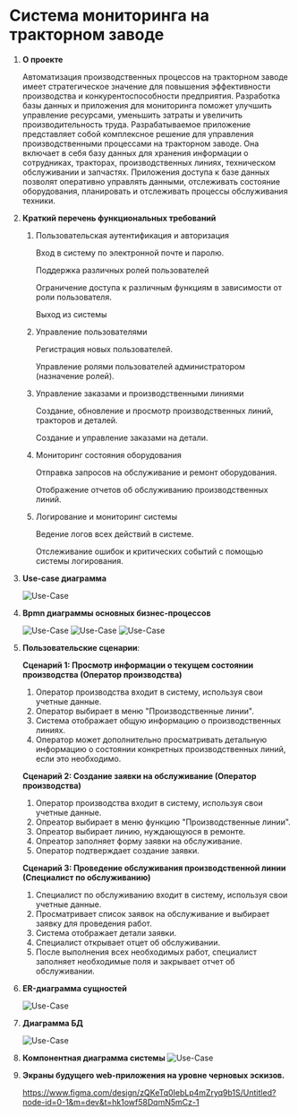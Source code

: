 # Cистема мониторинга на тракторном заводе

1. **О проекте**

    Автоматизация производственных процессов на тракторном заводе имеет стратегическое значение для повышения эффективности производства и конкурентоспособности предприятия. Разработка базы данных и приложения для мониторинга поможет улучшить управление ресурсами, уменьшить затраты и увеличить производительность труда.
    Разрабатываемое приложение представляет собой комплексное решение для управления производственными процессами на тракторном заводе. Она включает в себя базу данных для хранения информации о сотрудниках, тракторах, производственных линиях, техническом обслуживании и запчастях. Приложения доступа к базе данных позволят оперативно управлять данными, отслеживать состояние оборудования, планировать и отслеживать процессы обслуживания техники.

2. **Краткий перечень функциональных требований**

    1. Пользовательская аутентификация и авторизация

        Вход в систему по электронной почте и паролю.
        
        Поддержка различных ролей пользователей 
       
        Ограничение доступа к различным функциям в зависимости от роли пользователя.

        Выход из системы

    2. Управление пользователями

        Регистрация новых пользователей.
        
        Управление ролями пользователей администратором (назначение ролей).

    3. Управление заказами и производственными линиями

        Создание, обновление и просмотр производственных линий, тракторов и деталей.
        
        Создание и управление заказами на детали.
        
        
    4. Мониторинг состояния оборудования
        
        Отправка запросов на обслуживание и ремонт оборудования.
        
        Отображение отчетов об обслуживанию производственных линий.

    8. Логирование и мониторинг системы

        Ведение логов всех действий в системе.
       
        Отслеживание ошибок и критических событий с помощью системы логирования.


3. **Use-case диаграмма**

    ![Use-Case](./doc/img/use-case.png)
    
4. **Bpmn диаграммы основных бизнес-процессов**

    ![Use-Case](./doc/img/bpmn_registration.png)
    ![Use-Case](./doc/img/bpmn_zayavka_na_obsl.png)
    ![Use-Case](./doc/img/bpmn_otchet_ob_obsl.png)
    
5. **Пользовательские сценарии**:

    __Сценарий 1: Просмотр информации о текущем состоянии производства (Оператор производства)__

	1. Оператор производства входит в систему, используя свои учетные данные.
	2. Оператор выбирает в меню "Производственные линии".
	3. Система отображает общую информацию о производственных линиях.
	4. Оператор может дополнительно просматривать детальную информацию о состоянии конкретных производственных линий, если это необходимо.

	__Сценарий 2: Создание заявки на обслуживание (Оператор производства)__

	1. Оператор производства входит в систему, используя свои учетные данные.
	2. Опреатор выбирает в меню функцию "Производственные линии".
	3. Опреатор выбирает линию, нуждающуюся в ремонте.
	4. Опреатор заполняет форму заявки на обслуживание.
	5. Оператор подтверждает создание заявки.

	__Сценарий 3: Проведение обслуживания производственной линии (Специалист по обслуживанию)__

	1. Специалист по обслуживанию входит в систему, используя свои учетные данные.
	2. Просматривает список заявок на обслуживание и выбирает заявку для проведения работ.
	3. Система отображает детали заявки.
	4. Специалист открывает отцет об обслуживании.
	5. После выполнения всех необходимых работ, специалист заполняет необходимые поля и закрывает отчет об обслуживании.

6. **ER-диаграмма сущностей**

    ![Use-Case](./doc/img/erchena.png)

7. **Диаграмма БД**

    ![Use-Case](./doc/img/er.png)

8. **Компонентная диаграмма системы**
    ![Use-Case](./doc/img/components_web.png)

9. **Экраны будущего web-приложения на уровне черновых эскизов.**

    https://www.figma.com/design/zQKeTq0IebLp4mZryq9b1S/Untitled?node-id=0-1&m=dev&t=hk1owf58DqmN5mCz-1

